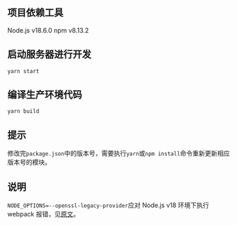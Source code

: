 ## 项目依赖工具
Node.js v18.6.0
npm v8.13.2

## 启动服务器进行开发
```shell
yarn start
```

## 编译生产环境代码
```shell
yarn build
```

## 提示
修改完`package.json`中的版本号，需要执行`yarn`或`npm install`命令重新更新相应版本号的模块。

## 说明
`NODE_OPTIONS=--openssl-legacy-provider`应对 Node.js v18 环境下执行 webpack 报错，见[原文](https://github.com/webpack/webpack/issues/14532#issuecomment-947012063)。